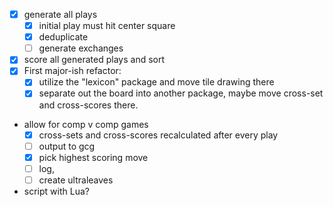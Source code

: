 - [x] generate all plays
    - [x] initial play must hit center square
    - [x] deduplicate
    - [ ] generate exchanges
- [x] score all generated plays and sort
- [x] First major-ish refactor:
    - [x] utilize the "lexicon" package and move tile drawing there
    - [x] separate out the board into another package, maybe move cross-set and cross-scores there.
- allow for comp v comp games
    - [x] cross-sets and cross-scores recalculated after every play
    - [ ] output to gcg
    - [x] pick highest scoring move
    - [ ] log,
    - [ ] create ultraleaves

- script with Lua?